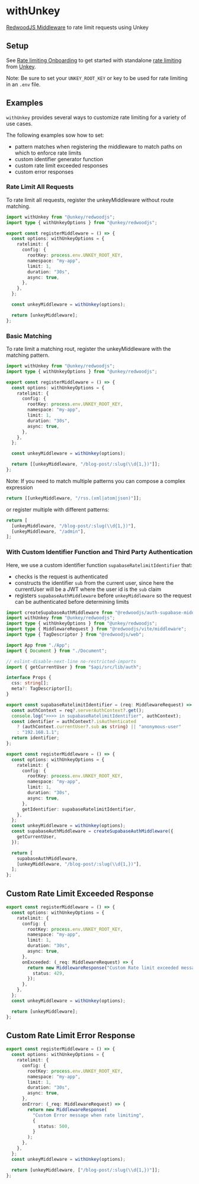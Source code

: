 # withUnkey

[RedwoodJS Middleware](https://www.unkey.com/docs/libraries/ts/redwoodjs/middleware/ratelimiting) to rate limit requests using Unkey

## Setup

See [Rate limiting Onboarding](https://www.unkey.com/docs/onboarding/onboarding-ratelimiting) to get started with standalone [rate limiting](https://www.unkey.com/docs/apis/features/ratelimiting) from [Unkey](https://www.unkey.com).

Note: Be sure to set your `UNKEY_ROOT_KEY` or key to be used for rate limiting in an `.env` file.

## Examples

`withUnkey` provides several ways to customize rate limiting for a variety of use cases.

The following examples sow how to set:

- pattern matches when registering the middleware to match paths on which to enforce rate limits
- custom identifier generator function
- custom rate limit exceeded responses
- custom error responses

### Rate Limit All Requests

To rate limit all requests, register the unkeyMiddleware without route matching.

```ts file="web/src/entry.server.tsx"
import withUnkey from "@unkey/redwoodjs";
import type { withUnkeyOptions } from "@unkey/redwoodjs";

export const registerMiddleware = () => {
  const options: withUnkeyOptions = {
    ratelimit: {
      config: {
        rootKey: process.env.UNKEY_ROOT_KEY,
        namespace: "my-app",
        limit: 1,
        duration: "30s",
        async: true,
      },
    },
  };

  const unkeyMiddleware = withUnkey(options);

  return [unkeyMiddleware];
};
```

### Basic Matching

To rate limit a matching rout, register the unkeyMiddleware with the matching pattern.

```ts file="web/src/entry.server.tsx"
import withUnkey from "@unkey/redwoodjs";
import type { withUnkeyOptions } from "@unkey/redwoodjs";

export const registerMiddleware = () => {
  const options: withUnkeyOptions = {
    ratelimit: {
      config: {
        rootKey: process.env.UNKEY_ROOT_KEY,
        namespace: "my-app",
        limit: 1,
        duration: "30s",
        async: true,
      },
    },
  };

  const unkeyMiddleware = withUnkey(options);

  return [[unkeyMiddleware, "/blog-post/:slug(\\d{1,})"]];
};
```

Note: If you need to match multiple patterns you can compose a complex expression

```ts
return [[unkeyMiddleware, "/rss.(xml|atom|json)"]];
```

or register multiple with different patterns:

```ts
return [
  [unkeyMiddleware, "/blog-post/:slug(\\d{1,})"],
  [unkeyMiddleware, "/admin"],
];
```

### With Custom Identifier Function and Third Party Authentication

Here, we use a custom identifier function `supabaseRatelimitIdentifier` that:

- checks is the request is authenticated
- constructs the identifier `sub` from the current user, since here the currentUser will be a JWT where the user id is the `sub` claim
- registers `supabaseAuthMiddleware` before `unkeyMiddleware` so the request can be authenticated before determining limits

```ts file="web/src/entry.server.ts"
import createSupabaseAuthMiddleware from "@redwoodjs/auth-supabase-middleware";
import withUnkey from "@unkey/redwoodjs";
import type { withUnkeyOptions } from "@unkey/redwoodjs";
import type { MiddlewareRequest } from "@redwoodjs/vite/middleware";
import type { TagDescriptor } from "@redwoodjs/web";

import App from "./App";
import { Document } from "./Document";

// eslint-disable-next-line no-restricted-imports
import { getCurrentUser } from "$api/src/lib/auth";

interface Props {
  css: string[];
  meta?: TagDescriptor[];
}

export const supabaseRatelimitIdentifier = (req: MiddlewareRequest) => {
  const authContext = req?.serverAuthContext?.get();
  console.log(">>>> in supabaseRatelimitIdentifier", authContext);
  const identifier = authContext?.isAuthenticated
    ? (authContext.currentUser?.sub as string) || "anonymous-user"
    : "192.168.1.1";
  return identifier;
};

export const registerMiddleware = () => {
  const options: withUnkeyOptions = {
    ratelimit: {
      config: {
        rootKey: process.env.UNKEY_ROOT_KEY,
        namespace: "my-app",
        limit: 1,
        duration: "30s",
        async: true,
      },
      getIdentifier: supabaseRatelimitIdentifier,
    },
  };
  const unkeyMiddleware = withUnkey(options);
  const supabaseAuthMiddleware = createSupabaseAuthMiddleware({
    getCurrentUser,
  });

  return [
    supabaseAuthMiddleware,
    [unkeyMiddleware, "/blog-post/:slug(\\d{1,})"],
  ];
};
```

## Custom Rate Limit Exceeded Response

```ts
export const registerMiddleware = () => {
  const options: withUnkeyOptions = {
    ratelimit: {
      config: {
        rootKey: process.env.UNKEY_ROOT_KEY,
        namespace: "my-app",
        limit: 1,
        duration: "30s",
        async: true,
      },
      onExceeded: (_req: MiddlewareRequest) => {
        return new MiddlewareResponse("Custom Rate limit exceeded message", {
          status: 429,
        });
      },
    },
  };
  const unkeyMiddleware = withUnkey(options);

  return [unkeyMiddleware];
};
```

## Custom Rate Limit Error Response

```ts
export const registerMiddleware = () => {
  const options: withUnkeyOptions = {
    ratelimit: {
      config: {
        rootKey: process.env.UNKEY_ROOT_KEY,
        namespace: "my-app",
        limit: 1,
        duration: "30s",
        async: true,
      },
      onError: (_req: MiddlewareRequest) => {
        return new MiddlewareResponse(
          "Custom Error message when rate limiting",
          {
            status: 500,
          }
        );
      },
    },
  };
  const unkeyMiddleware = withUnkey(options);

  return [unkeyMiddleware, ["/blog-post/:slug(\\d{1,})"]];
};
```
